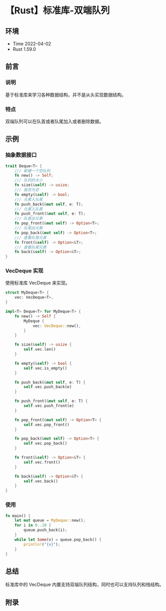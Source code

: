 # 【Rust】标准库-双端队列

## 环境

- Time 2022-04-02
- Rust 1.59.0

## 前言

### 说明

基于标准库来学习各种数据结构，并不是从头实现数据结构。

### 特点

双端队列可以在队首或者队尾加入或者删除数据。

## 示例

### 抽象数据接口

```rust
trait Deque<T> {
    /// 新建一个空队列
    fn new() -> Self;
    /// 队列的大小
    fn size(&self) -> usize;
    /// 是否为空
    fn empty(&self) -> bool;
    /// 元素入队尾
    fn push_back(&mut self, e: T);
    /// 元素入队首
    fn push_front(&mut self, e: T);
    /// 队首出元素
    fn pop_front(&mut self) -> Option<T>;
    /// 队尾出元素
    fn pop_back(&mut self) -> Option<T>;
    /// 查看队首元素
    fn front(&self) -> Option<&T>;
    /// 查看队尾元素
    fn back(&self) -> Option<&T>;
}
```

### VecDeque 实现

使用标准库 VecDeque 来实现。

```rust
struct MyDeque<T> {
    vec: VecDeque<T>,
}

impl<T> Deque<T> for MyDeque<T> {
    fn new() -> Self {
        MyDeque {
            vec: VecDeque::new(),
        }
    }

    fn size(&self) -> usize {
        self.vec.len()
    }

    fn empty(&self) -> bool {
        self.vec.is_empty()
    }

    fn push_back(&mut self, e: T) {
        self.vec.push_back(e)
    }

    fn push_front(&mut self, e: T) {
        self.vec.push_front(e)
    }

    fn pop_front(&mut self) -> Option<T> {
        self.vec.pop_front()
    }

    fn pop_back(&mut self) -> Option<T> {
        self.vec.pop_back()
    }

    fn front(&self) -> Option<&T> {
        self.vec.front()
    }

    fn back(&self) -> Option<&T> {
        self.vec.back()
    }
}
```

### 使用

```rust
fn main() {
    let mut queue = MyDeque::new();
    for i in 0..10 {
        queue.push_back(i);
    }
    while let Some(v) = queue.pop_back() {
        println!("{v}");
    }
}
```

## 总结

标准库中的 VecDeque 内置支持双端队列结构，同时也可以支持队列和栈结构。

## 附录
